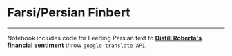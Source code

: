 # Farsi/Persian Finbert
---

Notebook includes code for Feeding Persian text to **[Distill Roberta's financial sentiment](https://huggingface.co/mrm8488/distilroberta-finetuned-financial-news-sentiment-analysis)** throw `google translate API`.
